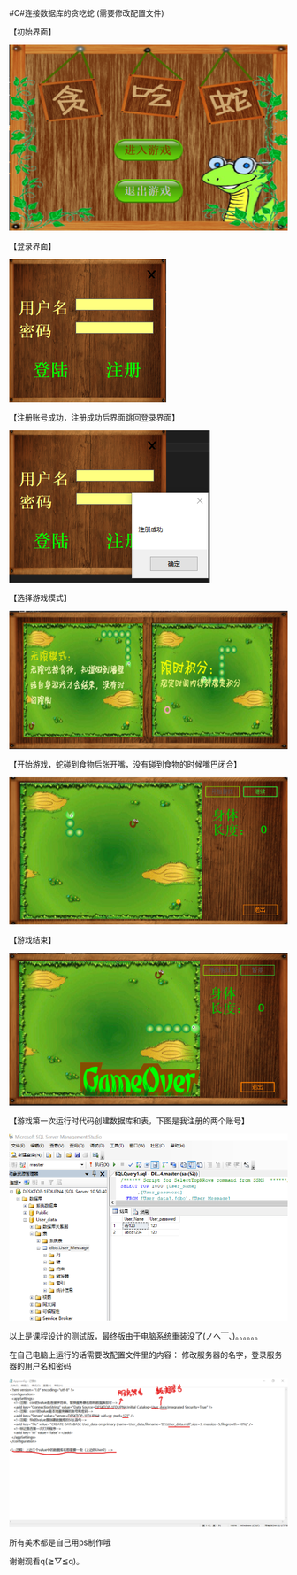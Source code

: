 #C#连接数据库的贪吃蛇
(需要修改配置文件)

【初始界面】

![image](https://github.com/dy162052101/Snake/blob/master/image/snak.png)

【登录界面】

![image](https://github.com/dy162052101/Snake/blob/master/image/snak1.png)

【注册账号成功，注册成功后界面跳回登录界面】

![image](https://github.com/dy162052101/Snake/blob/master/image/snake3.png)

【选择游戏模式】

![image](https://github.com/dy162052101/Snake/blob/master/image/model.png)

【开始游戏，蛇碰到食物后张开嘴，没有碰到食物的时候嘴巴闭合】

![image](https://github.com/dy162052101/Snake/blob/master/image/eat.png)

【游戏结束】

![image](https://github.com/dy162052101/Snake/blob/master/image/gameover.png)

【游戏第一次运行时代码创建数据库和表，下图是我注册的两个账号】

![image](https://github.com/dy162052101/Snake/blob/master/image/sql.png)


以上是课程设计的测试版，最终版由于电脑系统重装没了(ノへ￣、)。。。。。。

在自己电脑上运行的话需要改配置文件里的内容：
修改服务器的名字，登录服务器的用户名和密码

![image](https://github.com/dy162052101/Snake/blob/master/image/app.png)

所有美术都是自己用ps制作哦

谢谢观看q(≧▽≦q)。
